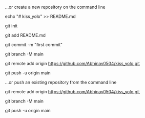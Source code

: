 …or create a new repository on the command line

echo "# kiss_yolo" >> README.md

git init

git add README.md

git commit -m "first commit"

git branch -M main

git remote add origin https://github.com/Abhinav0504/kiss_yolo.git

git push -u origin main



…or push an existing repository from the command line

git remote add origin https://github.com/Abhinav0504/kiss_yolo.git

git branch -M main

git push -u origin main
